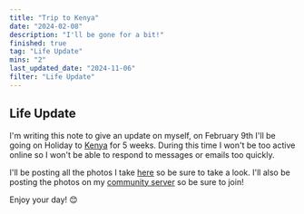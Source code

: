 ```yaml
---
title: "Trip to Kenya"
date: "2024-02-08"
description: "I'll be gone for a bit!"
finished: true
tag: "Life Update"
mins: "2"
last_updated_date: "2024-11-06"
filter: "Life Update"
---
```


## Life Update

I'm writing this note to give an update on myself, on February 9th I'll be going on Holiday to [Kenya](https://en.wikipedia.org/wiki/Kenya) for 5 weeks. During this time I won't be too active online so I won't be able to respond to messages or emails too quickly.

I'll be posting all the photos I take [here](https://pics.notnick.io/) so be sure to take a look. I'll also be posting the photos on my [community server](https://notnick.io/community) so be sure to join!

Enjoy your day! 😊
